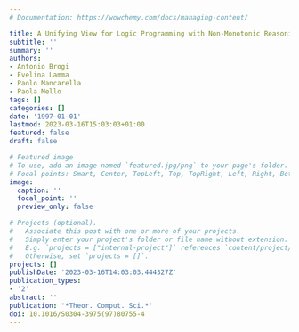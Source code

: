 ```yaml
---
# Documentation: https://wowchemy.com/docs/managing-content/

title: A Unifying View for Logic Programming with Non-Monotonic Reasoning
subtitle: ''
summary: ''
authors:
- Antonio Brogi
- Evelina Lamma
- Paolo Mancarella
- Paola Mello
tags: []
categories: []
date: '1997-01-01'
lastmod: 2023-03-16T15:03:03+01:00
featured: false
draft: false

# Featured image
# To use, add an image named `featured.jpg/png` to your page's folder.
# Focal points: Smart, Center, TopLeft, Top, TopRight, Left, Right, BottomLeft, Bottom, BottomRight.
image:
  caption: ''
  focal_point: ''
  preview_only: false

# Projects (optional).
#   Associate this post with one or more of your projects.
#   Simply enter your project's folder or file name without extension.
#   E.g. `projects = ["internal-project"]` references `content/project/deep-learning/index.md`.
#   Otherwise, set `projects = []`.
projects: []
publishDate: '2023-03-16T14:03:03.444327Z'
publication_types:
- '2'
abstract: ''
publication: '*Theor. Comput. Sci.*'
doi: 10.1016/S0304-3975(97)80755-4
---
```

